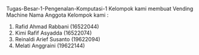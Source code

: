 Tugas-Besar-1-Pengenalan-Komputasi-1
Kelompok kami membuat Vending Machine 
Nama Anggota Kelompok kami :
1. Rafid Ahmad Rabbani (16522044)
2. Kimi Rafif Asyadda (16522074)
3. Reinaldi Arief Susanto (19622094)
4. Melati Anggraini (19622144)
